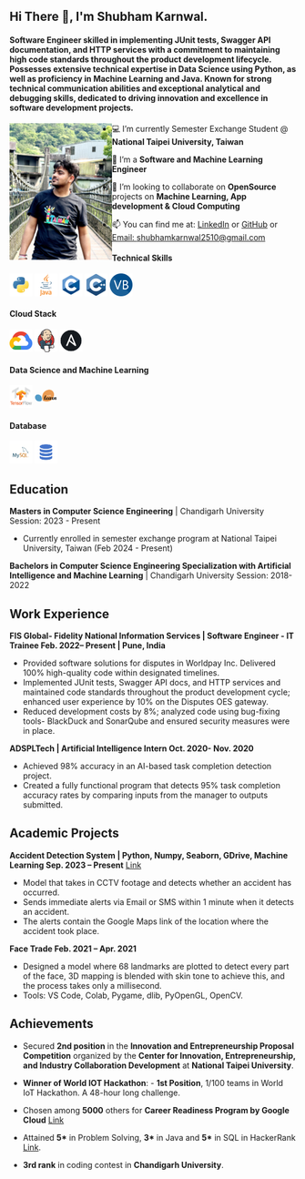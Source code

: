 

## Hi There 👋, I'm **Shubham Karnwal**. 

#### Software Engineer skilled in implementing JUnit tests, Swagger API documentation, and HTTP services with a commitment to maintaining high code standards throughout the product development lifecycle. Possesses extensive technical expertise in Data Science using Python, as well as proficiency in Machine Learning and Java. Known for strong technical communication abilities and exceptional analytical and debugging skills, dedicated to driving innovation and excellence in software development projects.

<img align='left' src="https://github.com/Skub123/Portfolio/blob/main/Images/IMG_0110.jpg" width="180">

- 💻 I’m currently Semester Exchange Student @ **National Taipei University, Taiwan**
- 📖 I’m a **Software and Machine Learning Engineer**
- 👯 I’m looking to collaborate on **OpenSource** projects on **Machine Learning, App development & Cloud Computing**

- 📫 You can find me at: [LinkedIn](https://www.linkedin.com/in/shubhamkarnwalprofile/) or [GitHub](https://github.com/Skub123) or [Email: shubhamkarnwal2510@gmail.com](mailto:Shubhamkarnwal2510@gmail.com)

#### Technical Skills

<code><img height="40" src="https://raw.githubusercontent.com/github/explore/80688e429a7d4ef2fca1e82350fe8e3517d3494d/topics/python/python.png" title="Python"></code>
<code><img height="40" src="https://raw.githubusercontent.com/github/explore/80688e429a7d4ef2fca1e82350fe8e3517d3494d/topics/java/java.png" title="Java"></code>
<code><img height="40" src="https://raw.githubusercontent.com/github/explore/80688e429a7d4ef2fca1e82350fe8e3517d3494d/topics/c/c.png" title="C"></code>
<code><img height="40" src="https://raw.githubusercontent.com/github/explore/80688e429a7d4ef2fca1e82350fe8e3517d3494d/topics/cpp/cpp.png" title="C++"></code>
<code><img height="40" src="https://raw.githubusercontent.com/github/explore/80688e429a7d4ef2fca1e82350fe8e3517d3494d/topics/visual-basic/visual-basic.png" title="VB"></code>

#### Cloud Stack

<code><img height="40" src="https://raw.githubusercontent.com/github/explore/main/topics/google-cloud/google-cloud.png" title="GCP"></code>
<code><img height="40" src="https://raw.githubusercontent.com/github/explore/main/topics/jenkins/jenkins.png" title="Jenkins"></code>
<code><img height="40" src="https://raw.githubusercontent.com/github/explore/80688e429a7d4ef2fca1e82350fe8e3517d3494d/topics/ansible/ansible.png" title="Ansible"></code>

#### Data Science and Machine Learning

<code><img height="40" src="https://raw.githubusercontent.com/github/explore/80688e429a7d4ef2fca1e82350fe8e3517d3494d/topics/tensorflow/tensorflow.png" title="TensorFlow"></code>
<code><img height="40" src="https://raw.githubusercontent.com/github/explore/80688e429a7d4ef2fca1e82350fe8e3517d3494d/topics/scikit-learn/scikit-learn.png" title="Scikit-Learn"></code>

#### Database

<code><img height="40" src="https://raw.githubusercontent.com/github/explore/80688e429a7d4ef2fca1e82350fe8e3517d3494d/topics/mysql/mysql.png" title="MySQL"></code>
<code><img height="40" src="https://raw.githubusercontent.com/github/explore/80688e429a7d4ef2fca1e82350fe8e3517d3494d/topics/sql/sql.png" title="SQL"></code>

## Education

**Masters in Computer Science Engineering** | Chandigarh University Session: 2023 - Present
- Currently enrolled in semester exchange program at National Taipei University, Taiwan (Feb 2024 - Present) 

**Bachelors in Computer Science Engineering Specialization with Artificial Intelligence and Machine Learning** | Chandigarh University Session: 2018-2022 

## Work Experience

**FIS Global- Fidelity National Information Services | Software Engineer - IT Trainee Feb. 2022– Present | Pune, India**
- Provided software solutions for disputes in Worldpay Inc. Delivered 100% high-quality code within designated timelines.
- Implemented JUnit tests, Swagger API docs, and HTTP services and maintained code standards throughout the product development cycle; enhanced user experience by 10% on the Disputes OES gateway.
- Reduced development costs by 8%; analyzed code using bug-fixing tools- BlackDuck and SonarQube and ensured security measures were in place.

**ADSPLTech | Artificial Intelligence Intern Oct. 2020- Nov. 2020**
- Achieved 98% accuracy in an AI-based task completion detection project.
- Created a fully functional program that detects 95% task completion accuracy rates by comparing inputs from the manager to outputs submitted.

## Academic Projects

**Accident Detection System | Python, Numpy, Seaborn, GDrive, Machine Learning Sep. 2023 – Present** [Link](https://github.com/Skub123/Accident-Detection-)
- Model that takes in CCTV footage and detects whether an accident has occurred.
- Sends immediate alerts via Email or SMS within 1 minute when it detects an accident.
- The alerts contain the Google Maps link of the location where the accident took place.

**Face Trade Feb. 2021 – Apr. 2021**
- Designed a model where 68 landmarks are plotted to detect every part of the face, 3D mapping is blended with skin tone to achieve this, and the process takes only a millisecond.
- Tools: VS Code, Colab, Pygame, dlib, PyOpenGL, OpenCV.

## Achievements

- Secured **2nd position** in the **Innovation and Entrepreneurship Proposal Competition** organized by the **Center for Innovation, Entrepreneurship, and Industry Collaboration Development** at **National Taipei University**.
 
- **Winner of World IOT Hackathon**: - **1st Position**, 1/100 teams in World IoT Hackathon. A 48-hour long challenge.
- Chosen among **5000** others for **Career Readiness Program by Google Cloud** [Link](https://www.cloudskillsboost.google/public_profiles/0cc9fe04-15d9-4205-953d-f4ceaba0fb64)
- Attained **5\*** in Problem Solving, **3\*** in Java and **5\*** in SQL in HackerRank [Link](https://www.hackerrank.com/profile/skarn2510).
- **3rd rank** in coding contest in **Chandigarh University**.
